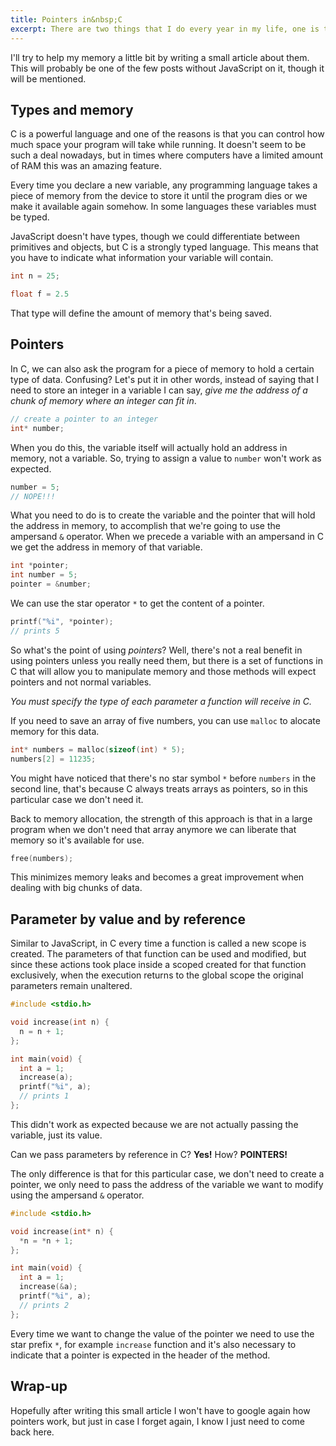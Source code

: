 ```yaml
---
title: Pointers in&nbsp;C
excerpt: There are two things that I do every year in my life, one is turning one year older, the other is trying to remember again how to properly use pointers in C.
---
```


I'll try to help my memory a little bit by writing a small article about them. This will probably be one of the few posts without JavaScript on it, though it will be mentioned.

## Types and memory

C is a powerful language and one of the reasons is that you can control how much space your program will take while running. It doesn't seem to be such a deal nowadays, but in times where computers have a limited amount of RAM this was an amazing feature.

Every time you declare a new variable, any programming language takes a piece of memory from the device to store it until the program dies or we make it available again somehow. In some languages these variables must be typed.

JavaScript doesn't have types, though we could differentiate between primitives and objects, but C is a strongly typed language. This means that you have to indicate what information your variable will contain.

```c
int n = 25;

float f = 2.5
```

That type will define the amount of memory that's being saved.

## Pointers

In C, we can also ask the program for a piece of memory to hold a certain type of data. Confusing? Let's put it in other words, instead of saying that I need to store an integer in a variable I can say, *give me the address of a chunk of memory where an integer can fit in*.

```c
// create a pointer to an integer
int* number;
```

When you do this, the variable itself will actually hold an address in memory, not a variable. So, trying to assign a value to `number` won't work as expected.


```c
number = 5;
// NOPE!!!
```

What you need to do is to create the variable and the pointer that will hold the address in memory, to accomplish that we're going to use the ampersand `&` operator. When we precede a variable with an ampersand in C we get the address in memory of that variable.

```c
int *pointer;
int number = 5;
pointer = &number;
```

We can use the star operator `*` to get the content of a pointer.

```c
printf("%i", *pointer);
// prints 5
```

So what's the point of using *pointers*? Well, there's not a real benefit in using pointers unless you really need them, but there is a set of functions in C that will allow you to manipulate memory and those methods will expect pointers and not normal variables.

*You must specify the type of each parameter a function will receive in C.*

If you need to save an array of five numbers, you can use `malloc` to alocate memory for this data.

```c
int* numbers = malloc(sizeof(int) * 5);
numbers[2] = 11235;
```

You might have noticed that there's no star symbol `*` before `numbers` in the second line, that's because C always treats arrays as pointers, so in this particular case we don't need it.

Back to memory allocation, the strength of this approach is that in a large program when we don't need that array anymore we can liberate that memory so it's available for use.

```c
free(numbers);
```

This minimizes memory leaks and becomes a great improvement when dealing with big chunks of data.

## Parameter by value and by reference

Similar to JavaScript, in C every time a function is called a new scope is created. The parameters of that function can be used and modified, but since these actions took place inside a scoped created for that function exclusively, when the execution returns to the global scope the original parameters remain unaltered.

```c
#include <stdio.h>

void increase(int n) {
  n = n + 1;    
};

int main(void) {
  int a = 1;
  increase(a);
  printf("%i", a);
  // prints 1
};
```

This didn't work as expected because we are not actually passing the variable, just its value.

Can we pass parameters by reference in C? **Yes!** How? **POINTERS!**

The only difference is that for this particular case, we don't need to create a pointer, we only need to pass the address of the variable we want to modify using the ampersand `&` operator.

```c
#include <stdio.h>

void increase(int* n) {
  *n = *n + 1;    
};

int main(void) {
  int a = 1;
  increase(&a);
  printf("%i", a);
  // prints 2
};
```

Every time we want to change the value of the pointer we need to use the star prefix `*`, for example `increase` function and it's also necessary to indicate that a pointer is expected in the header of the method.

## Wrap-up

Hopefully after writing this small article I won't have to google again how pointers work, but just in case I forget again, I know I just need to come back here.
